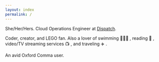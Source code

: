 ```yaml
---
layout: index
permalink: /
---
```


She/Her/Hers. Cloud Operations Engineer at [Dispatch](https://www.dispatchit.com).

Coder, creator, and LEGO fan. Also a lover of swimming 🏊🏻‍♀️&nbsp;, reading 📖&nbsp;, video/TV streaming services 📺&nbsp;, and traveling ✈️&nbsp;.

An avid Oxford Comma user.

